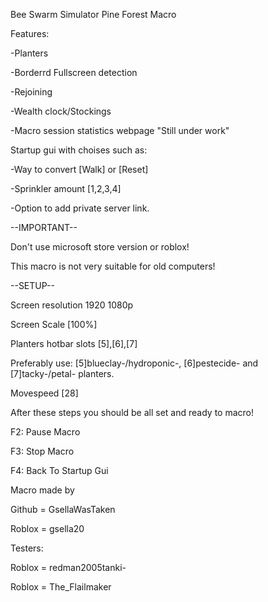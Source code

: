 Bee Swarm Simulator Pine Forest Macro

Features:

-Planters

-Borderrd Fullscreen detection

-Rejoining

-Wealth clock/Stockings

-Macro session statistics webpage "Still under work"

Startup gui with choises such as:

-Way to convert [Walk] or [Reset]

-Sprinkler amount [1,2,3,4]

-Option to add private server link.


--IMPORTANT--

Don't use microsoft store version or roblox!

This macro is not very suitable for old computers!


--SETUP--

Screen resolution 1920 1080p

Screen Scale [100%]

Planters hotbar slots [5],[6],[7]

Preferably use: [5]blueclay-/hydroponic-, [6]pestecide- and [7]tacky-/petal- planters.

Movespeed [28]

After these steps you should be all set and ready to macro!

F2: Pause Macro

F3: Stop Macro

F4: Back To Startup Gui


Macro made by

Github = GsellaWasTaken

Roblox = gsella20


Testers:

Roblox = redman2005tanki-

Roblox = The_Flailmaker
